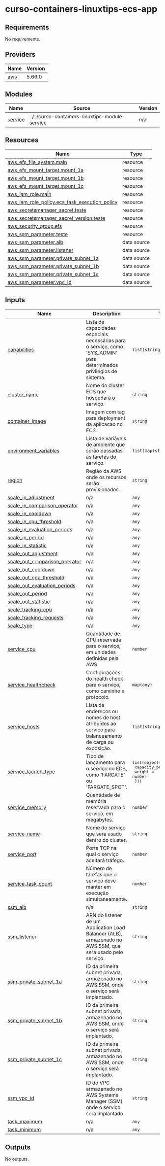 # curso-containers-linuxtips-ecs-app
<!-- BEGIN_TF_DOCS -->
## Requirements

No requirements.

## Providers

| Name | Version |
|------|---------|
| <a name="provider_aws"></a> [aws](#provider\_aws) | 5.66.0 |

## Modules

| Name | Source | Version |
|------|--------|---------|
| <a name="module_service"></a> [service](#module\_service) | ../../curso-containers-linuxtips-module-service | n/a |

## Resources

| Name | Type |
|------|------|
| [aws_efs_file_system.main](https://registry.terraform.io/providers/hashicorp/aws/latest/docs/resources/efs_file_system) | resource |
| [aws_efs_mount_target.mount_1a](https://registry.terraform.io/providers/hashicorp/aws/latest/docs/resources/efs_mount_target) | resource |
| [aws_efs_mount_target.mount_1b](https://registry.terraform.io/providers/hashicorp/aws/latest/docs/resources/efs_mount_target) | resource |
| [aws_efs_mount_target.mount_1c](https://registry.terraform.io/providers/hashicorp/aws/latest/docs/resources/efs_mount_target) | resource |
| [aws_iam_role.main](https://registry.terraform.io/providers/hashicorp/aws/latest/docs/resources/iam_role) | resource |
| [aws_iam_role_policy.ecs_task_execution_policy](https://registry.terraform.io/providers/hashicorp/aws/latest/docs/resources/iam_role_policy) | resource |
| [aws_secretsmanager_secret.teste](https://registry.terraform.io/providers/hashicorp/aws/latest/docs/resources/secretsmanager_secret) | resource |
| [aws_secretsmanager_secret_version.teste](https://registry.terraform.io/providers/hashicorp/aws/latest/docs/resources/secretsmanager_secret_version) | resource |
| [aws_security_group.efs](https://registry.terraform.io/providers/hashicorp/aws/latest/docs/resources/security_group) | resource |
| [aws_ssm_parameter.teste](https://registry.terraform.io/providers/hashicorp/aws/latest/docs/resources/ssm_parameter) | resource |
| [aws_ssm_parameter.alb](https://registry.terraform.io/providers/hashicorp/aws/latest/docs/data-sources/ssm_parameter) | data source |
| [aws_ssm_parameter.listener](https://registry.terraform.io/providers/hashicorp/aws/latest/docs/data-sources/ssm_parameter) | data source |
| [aws_ssm_parameter.private_subnet_1a](https://registry.terraform.io/providers/hashicorp/aws/latest/docs/data-sources/ssm_parameter) | data source |
| [aws_ssm_parameter.private_subnet_1b](https://registry.terraform.io/providers/hashicorp/aws/latest/docs/data-sources/ssm_parameter) | data source |
| [aws_ssm_parameter.private_subnet_1c](https://registry.terraform.io/providers/hashicorp/aws/latest/docs/data-sources/ssm_parameter) | data source |
| [aws_ssm_parameter.vpc_id](https://registry.terraform.io/providers/hashicorp/aws/latest/docs/data-sources/ssm_parameter) | data source |

## Inputs

| Name | Description | Type | Default | Required |
|------|-------------|------|---------|:--------:|
| <a name="input_capabilities"></a> [capabilities](#input\_capabilities) | Lista de capacidades especiais necessárias para o serviço, como 'SYS\_ADMIN' para determinados privilégios de sistema. | `list(string)` | n/a | yes |
| <a name="input_cluster_name"></a> [cluster\_name](#input\_cluster\_name) | Nome do cluster ECS que hospedará o serviço. | `string` | n/a | yes |
| <a name="input_container_image"></a> [container\_image](#input\_container\_image) | Imagem com tag para deployment da aplicacao no ECS | `string` | n/a | yes |
| <a name="input_environment_variables"></a> [environment\_variables](#input\_environment\_variables) | Lista de variáveis de ambiente que serão passadas às tarefas do serviço. | `list(map(string))` | n/a | yes |
| <a name="input_region"></a> [region](#input\_region) | Região da AWS onde os recursos serão provisionados. | `string` | n/a | yes |
| <a name="input_scale_in_adjustment"></a> [scale\_in\_adjustment](#input\_scale\_in\_adjustment) | n/a | `any` | n/a | yes |
| <a name="input_scale_in_comparison_operator"></a> [scale\_in\_comparison\_operator](#input\_scale\_in\_comparison\_operator) | n/a | `any` | n/a | yes |
| <a name="input_scale_in_cooldown"></a> [scale\_in\_cooldown](#input\_scale\_in\_cooldown) | n/a | `any` | n/a | yes |
| <a name="input_scale_in_cpu_threshold"></a> [scale\_in\_cpu\_threshold](#input\_scale\_in\_cpu\_threshold) | n/a | `any` | n/a | yes |
| <a name="input_scale_in_evaluation_periods"></a> [scale\_in\_evaluation\_periods](#input\_scale\_in\_evaluation\_periods) | n/a | `any` | n/a | yes |
| <a name="input_scale_in_period"></a> [scale\_in\_period](#input\_scale\_in\_period) | n/a | `any` | n/a | yes |
| <a name="input_scale_in_statistic"></a> [scale\_in\_statistic](#input\_scale\_in\_statistic) | n/a | `any` | n/a | yes |
| <a name="input_scale_out_adjustment"></a> [scale\_out\_adjustment](#input\_scale\_out\_adjustment) | n/a | `any` | n/a | yes |
| <a name="input_scale_out_comparison_operator"></a> [scale\_out\_comparison\_operator](#input\_scale\_out\_comparison\_operator) | n/a | `any` | n/a | yes |
| <a name="input_scale_out_cooldown"></a> [scale\_out\_cooldown](#input\_scale\_out\_cooldown) | n/a | `any` | n/a | yes |
| <a name="input_scale_out_cpu_threshold"></a> [scale\_out\_cpu\_threshold](#input\_scale\_out\_cpu\_threshold) | n/a | `any` | n/a | yes |
| <a name="input_scale_out_evaluation_periods"></a> [scale\_out\_evaluation\_periods](#input\_scale\_out\_evaluation\_periods) | n/a | `any` | n/a | yes |
| <a name="input_scale_out_period"></a> [scale\_out\_period](#input\_scale\_out\_period) | n/a | `any` | n/a | yes |
| <a name="input_scale_out_statistic"></a> [scale\_out\_statistic](#input\_scale\_out\_statistic) | n/a | `any` | n/a | yes |
| <a name="input_scale_tracking_cpu"></a> [scale\_tracking\_cpu](#input\_scale\_tracking\_cpu) | n/a | `any` | n/a | yes |
| <a name="input_scale_tracking_requests"></a> [scale\_tracking\_requests](#input\_scale\_tracking\_requests) | n/a | `any` | n/a | yes |
| <a name="input_scale_type"></a> [scale\_type](#input\_scale\_type) | n/a | `any` | n/a | yes |
| <a name="input_service_cpu"></a> [service\_cpu](#input\_service\_cpu) | Quantidade de CPU reservada para o serviço, em unidades definidas pela AWS. | `number` | n/a | yes |
| <a name="input_service_healthcheck"></a> [service\_healthcheck](#input\_service\_healthcheck) | Configurações do health check para o serviço, como caminho e protocolo. | `map(any)` | n/a | yes |
| <a name="input_service_hosts"></a> [service\_hosts](#input\_service\_hosts) | Lista de endereços ou nomes de host atribuídos ao serviço para balanceamento de carga ou exposição. | `list(string)` | n/a | yes |
| <a name="input_service_launch_type"></a> [service\_launch\_type](#input\_service\_launch\_type) | Tipo de lançamento para o serviço no ECS, como 'FARGATE' ou 'FARGATE\_SPOT'. | <pre>list(object({<br/>    capacity_provider = string<br/>    weight            = number<br/>  }))</pre> | n/a | yes |
| <a name="input_service_memory"></a> [service\_memory](#input\_service\_memory) | Quantidade de memória reservada para o serviço, em megabytes. | `number` | n/a | yes |
| <a name="input_service_name"></a> [service\_name](#input\_service\_name) | Nome do serviço que será usado dentro do cluster. | `string` | n/a | yes |
| <a name="input_service_port"></a> [service\_port](#input\_service\_port) | Porta TCP na qual o serviço aceitará tráfego. | `number` | n/a | yes |
| <a name="input_service_task_count"></a> [service\_task\_count](#input\_service\_task\_count) | Número de tarefas que o serviço deve manter em execução simultaneamente. | `number` | n/a | yes |
| <a name="input_ssm_alb"></a> [ssm\_alb](#input\_ssm\_alb) | n/a | `string` | n/a | yes |
| <a name="input_ssm_listener"></a> [ssm\_listener](#input\_ssm\_listener) | ARN do listener de um Application Load Balancer (ALB), armazenado no AWS SSM, que será usado pelo serviço. | `string` | n/a | yes |
| <a name="input_ssm_private_subnet_1a"></a> [ssm\_private\_subnet\_1a](#input\_ssm\_private\_subnet\_1a) | ID da primeira subnet privada, armazenado no AWS SSM, onde o serviço será implantado. | `string` | n/a | yes |
| <a name="input_ssm_private_subnet_1b"></a> [ssm\_private\_subnet\_1b](#input\_ssm\_private\_subnet\_1b) | ID da primeira subnet privada, armazenado no AWS SSM, onde o serviço será implantado. | `string` | n/a | yes |
| <a name="input_ssm_private_subnet_1c"></a> [ssm\_private\_subnet\_1c](#input\_ssm\_private\_subnet\_1c) | ID da primeira subnet privada, armazenado no AWS SSM, onde o serviço será implantado. | `string` | n/a | yes |
| <a name="input_ssm_vpc_id"></a> [ssm\_vpc\_id](#input\_ssm\_vpc\_id) | ID do VPC armazenado no AWS Systems Manager (SSM) onde o serviço será implantado. | `string` | n/a | yes |
| <a name="input_task_maximum"></a> [task\_maximum](#input\_task\_maximum) | n/a | `any` | n/a | yes |
| <a name="input_task_minimum"></a> [task\_minimum](#input\_task\_minimum) | n/a | `any` | n/a | yes |

## Outputs

No outputs.
<!-- END_TF_DOCS -->